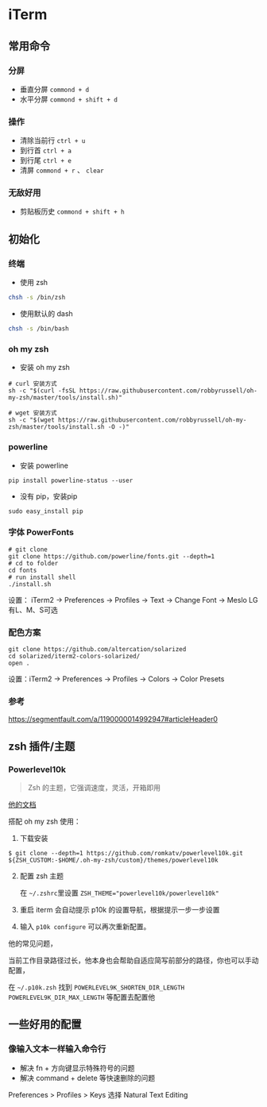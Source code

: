 # iTerm

## 常用命令

### 分屏

- 垂直分屏 `commond + d`
- 水平分屏 `commond + shift + d`

### 操作

- 清除当前行 `ctrl + u`
- 到行首 `ctrl + a`
- 到行尾 `ctrl + e`
- 清屏 `commond + r` 、 `clear`

### 无敌好用

- 剪贴板历史 `commond + shift + h`



## 初始化

### 终端

- 使用 zsh

```bash
chsh -s /bin/zsh
```

- 使用默认的 dash

```bash
chsh -s /bin/bash
```



### oh my zsh

- 安装 oh my zsh

```shell
# curl 安装方式
sh -c "$(curl -fsSL https://raw.githubusercontent.com/robbyrussell/oh-my-zsh/master/tools/install.sh)"

# wget 安装方式
sh -c "$(wget https://raw.githubusercontent.com/robbyrussell/oh-my-zsh/master/tools/install.sh -O -)"
```



### powerline

- 安装 powerline

```shell
pip install powerline-status --user
```

- 没有 pip，安装pip

```shell
sudo easy_install pip
```



### 字体 PowerFonts

```shell
# git clone
git clone https://github.com/powerline/fonts.git --depth=1
# cd to folder
cd fonts
# run install shell
./install.sh
```

设置： iTerm2 -> Preferences -> Profiles -> Text -> Change Font -> Meslo LG有L、M、S可选



### 配色方案

```shell
git clone https://github.com/altercation/solarized
cd solarized/iterm2-colors-solarized/
open .
```

设置：iTerm2 -> Preferences -> Profiles -> Colors -> Color Presets



### 参考

https://segmentfault.com/a/1190000014992947#articleHeader0



## zsh 插件/主题

### Powerlevel10k

> Zsh 的主题，它强调速度，灵活，开箱即用

[他的文档](https://github.com/romkatv/powerlevel10k#readme)



搭配 oh my zsh 使用：

1. 下载安装

```shell
$ git clone --depth=1 https://github.com/romkatv/powerlevel10k.git ${ZSH_CUSTOM:-$HOME/.oh-my-zsh/custom}/themes/powerlevel10k
```

2. 配置 zsh 主题

   在 `~/.zshrc`里设置 `ZSH_THEME="powerlevel10k/powerlevel10k"`

3. 重启 iterm 会自动提示 p10k 的设置导航，根据提示一步一步设置

4. 输入 `p10k configure` 可以再次重新配置。



他的常见问题，

当前工作目录路径过长，他本身也会帮助自适应简写前部分的路径，你也可以手动配置，

在 `~/.p10k.zsh` 找到 `POWERLEVEL9K_SHORTEN_DIR_LENGTH`  `POWERLEVEL9K_DIR_MAX_LENGTH` 等配置去配置他



## 一些好用的配置

### 像输入文本一样输入命令行

- 解决 fn + 方向键显示特殊符号的问题
- 解决 command + delete 等快速删除的问题

Preferences > Profiles > Keys 选择 Natural Text Editing

